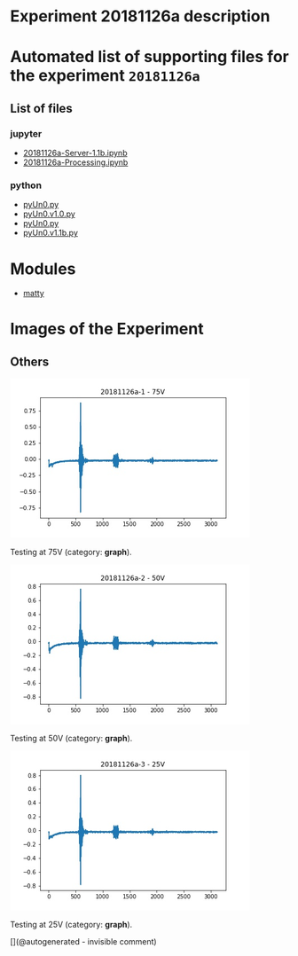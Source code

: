 # Experiment 20181126a description





# Automated list of supporting files for the __experiment `20181126a`__

## List of files

### jupyter

* [20181126a-Server-1.1b.ipynb](/matty/20181126a/20181126a-Server-1.1b.ipynb)
* [20181126a-Processing.ipynb](/matty/20181126a/20181126a-Processing.ipynb)


### python

* [pyUn0.py](/matty/pyUn0/pyUn0.py)
* [pyUn0.v1.0.py](/matty/20181126a/pyUn0s/pyUn0.v1.0.py)
* [pyUn0.py](/matty/20181126a/pyUn0.py)
* [pyUn0.v1.1b.py](/matty/20181126a/pyUn0s/pyUn0.v1.1b.py)





# Modules

* [matty](/matty/)




# Images of the Experiment

## Others

![](/matty/20181126a/images/20181126a-1.jpg)

Testing at 75V (category: __graph__).

![](/matty/20181126a/images/20181126a-2.jpg)

Testing at 50V (category: __graph__).

![](/matty/20181126a/images/20181126a-3.jpg)

Testing at 25V (category: __graph__).










[](@autogenerated - invisible comment)